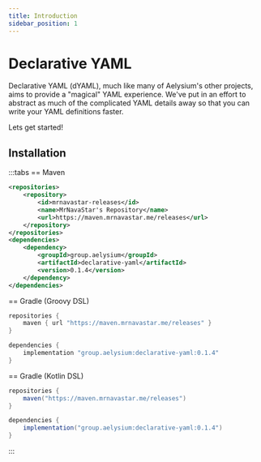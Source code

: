 ```yaml
---
title: Introduction
sidebar_position: 1
---
```

# Declarative YAML
Declarative YAML (dYAML), much like many of Aelysium's other projects, aims to provide a "magical" YAML experience.
We've put in an effort to abstract as much of the complicated YAML details away so that you can write your YAML definitions faster.

Lets get started!

## Installation

:::tabs
== Maven
```xml
<repositories>
    <repository>
        <id>mrnavastar-releases</id>
        <name>MrNavaStar's Repository</name>
        <url>https://maven.mrnavastar.me/releases</url>
    </repository>
</repositories>
<dependencies>
    <dependency>
        <groupId>group.aelysium</groupId>
        <artifactId>declarative-yaml</artifactId>
        <version>0.1.4</version>
    </dependency>
</dependencies>
```

== Gradle (Groovy DSL)
```java
repositories {
    maven { url "https://maven.mrnavastar.me/releases" }
}

dependencies {
    implementation "group.aelysium:declarative-yaml:0.1.4"
}
```

== Gradle (Kotlin DSL)
```java
repositories {
    maven("https://maven.mrnavastar.me/releases")
}

dependencies {
    implementation("group.aelysium:declarative-yaml:0.1.4")
}
```
:::
